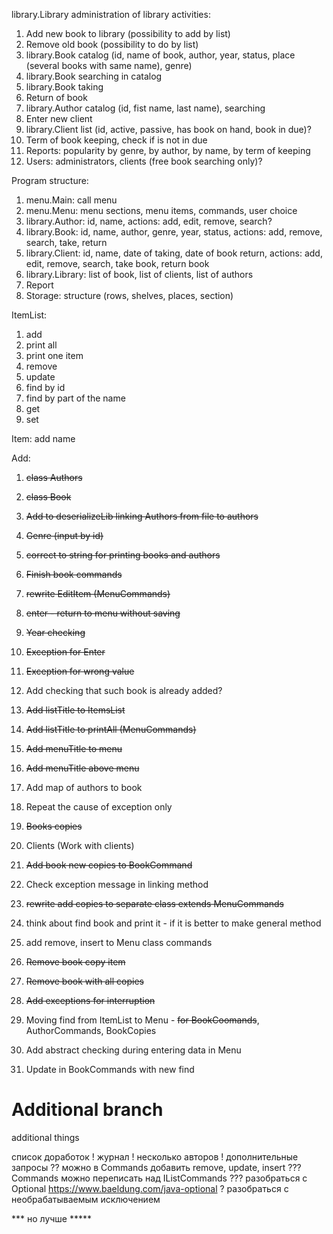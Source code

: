 library.Library
administration of library activities:
1. Add new book to library (possibility to add by list)
2. Remove old book (possibility to do by list)
3. library.Book catalog (id, name of book, author, year, status, place (several books with same name), genre)
4. library.Book searching in catalog
5. library.Book taking
6. Return of book
7. library.Author catalog (id, fist name, last name), searching
8. Enter new client
9. library.Client list (id, active, passive, has book on hand, book in due)?
10. Term of book keeping, check if is not in due
11. Reports: popularity by genre, by author, by name, by term of keeping
12. Users: administrators, clients (free book searching only)?

Program structure:
1. menu.Main: call menu
2. menu.Menu: menu sections, menu items, commands, user choice
3. library.Author: id, name, actions: add, edit, remove, search?
4. library.Book: id, name, author, genre, year, status, actions: add, remove, search, take, return
5. library.Client: id, name, date of taking, date of book return, actions: add, edit, remove, search, take book, return book
6. library.Library: list of book, list of clients, list of authors
7. Report
9. Storage: structure (rows, shelves, places, section)


ItemList:
1. add
2. print all
3. print one item
4. remove
5. update
6. find by id
7. find by part of the name
8. get
9. set


Item:
add name

Add:
1. ~~class Authors~~
2. ~~class Book~~

1. ~~Add to deserializeLib linking Authors from file to authors~~
2. ~~Genre (input by id)~~
3. ~~correct to string for printing books and authors~~
4. ~~Finish book commands~~


1. ~~rewrite EditItem (MenuCommands)~~
1. ~~enter - return to menu without saving~~
1. ~~Year checking~~
4. ~~Exception for Enter~~
5. ~~Exception for wrong value~~


1. Add checking that such book is already added?
1. ~~Add listTitle to ItemsList~~
1. ~~Add listTitle to printAll (MenuCommands)~~
2. ~~Add menuTitle to menu~~
3. ~~Add menuTitle above menu~~
2. Add map of authors to book

1. Repeat the cause of exception only
2. ~~Books copies~~
3. Clients (Work with clients)
4. ~~Add book new copies to BookCommand~~
5. Check exception message in linking method
6. ~~rewrite add copies to separate class extends MenuCommands~~
7. think about find book and print it - if it is better to make general method
8. add remove, insert to Menu class commands
9. ~~Remove book copy item~~
10. ~~Remove book with all copies~~
11. ~~Add exceptions for interruption~~
12. Moving find from ItemList to Menu - ~~for BookCoomands~~, AuthorCommands, BookCopies
13. Add abstract checking during entering data in Menu
14. Update in BookCommands with new find


Additional branch
=======
additional things

список доработок
! журнал
! несколько авторов
! дополнительные запросы
?? можно в Commands добавить remove, update, insert
??? Commands можно переписать над IListCommands
??? разобраться с Optional
https://www.baeldung.com/java-optional
? разобраться с необрабатываемым исключением

*** но лучше *****





